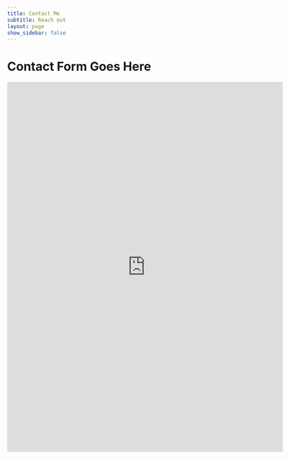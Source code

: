 ```yaml
---
title: Contact Me
subtitle: Reach out
layout: page
show_sidebar: false
---
```


# Contact Form Goes Here

<iframe src="https://docs.google.com/forms/d/e/1FAIpQLSfDsNNHAgsCA2nYjUXTuWVXpqwkCWRR-3GNktGpYs6UrDLhRA/viewform?embedded=true" width="640" height="860" frameborder="0" marginheight="0" marginwidth="0">Loading…</iframe>
